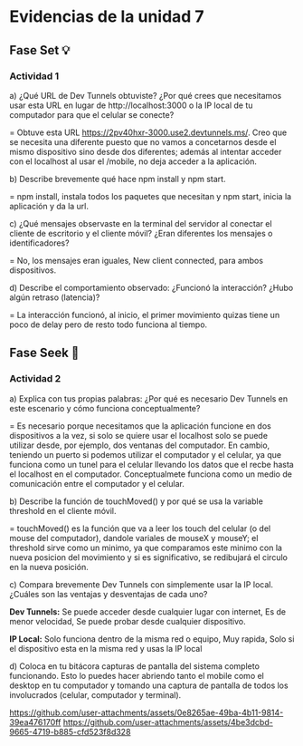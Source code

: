 # Evidencias de la unidad 7 

## Fase Set 💡

### Actividad 1

a) ¿Qué URL de Dev Tunnels obtuviste? ¿Por qué crees que necesitamos usar esta URL en lugar de http://localhost:3000 o la IP local de tu computador para que el celular se conecte?  

  = Obtuve esta URL https://2pv40hxr-3000.use2.devtunnels.ms/. Creo que se necesita una diferente puesto que no vamos a concetarnos desde el mismo dispositivo sino desde dos diferentes; además al intentar acceder con el localhost al usar el /mobile, no deja acceder a la aplicación.

b) Describe brevemente qué hace npm install y npm start.  

  = npm install, instala todos los paquetes que necesitan y npm start, inicia la aplicación y da la url.

c) ¿Qué mensajes observaste en la terminal del servidor al conectar el cliente de escritorio y el cliente móvil? ¿Eran diferentes los mensajes o identificadores?  

  = No, los mensajes eran iguales, New client connected, para ambos dispositivos.

d) Describe el comportamiento observado: ¿Funcionó la interacción? ¿Hubo algún retraso (latencia)?  

  = La interacción funcionó, al inicio, el primer movimiento quizas tiene un poco de delay pero de resto todo funciona al tiempo.

## Fase Seek 🔎

### Actividad 2

a) Explica con tus propias palabras: ¿Por qué es necesario Dev Tunnels en este escenario y cómo funciona conceptualmente?  

  = Es necesario porque necesitamos que la aplicación funcione en dos dispositivos a la vez, si solo se quiere usar el localhost solo se puede utilizar desde, por ejemplo, dos ventanas del computador. En cambio, teniendo un puerto si podemos utilizar el computador y el celular, ya que funciona como un tunel para el celular llevando los datos que el recbe hasta el localhost en el computador. Conceptualmete funciona como un medio de comunicación entre el computador y el celular.

b) Describe la función de touchMoved() y por qué se usa la variable threshold en el cliente móvil.  

  = touchMoved() es la función que va a leer los touch del celular (o del mouse del computador), dandole variales de mouseX y mouseY; el threshold sirve como un minimo, ya que comparamos este minimo con la nueva posicion del movimiento y si es significativo, se redibujará el circulo en la nueva posición.

c) Compara brevemente Dev Tunnels con simplemente usar la IP local. ¿Cuáles son las ventajas y desventajas de cada uno?

**Dev Tunnels:** Se puede acceder desde cualquier lugar con internet, Es de menor velocidad, Se puede probar desde cualquier dispositivo.

**IP Local:** Solo funciona dentro de la misma red o equipo, Muy rapida, Solo si el dispositivo esta en la misma red y usas la IP local

d) Coloca en tu bitácora capturas de pantalla del sistema completo funcionando. Esto lo puedes hacer abriendo tanto el mobile como el desktop en tu computador y tomando una captura de pantalla de todos los involucrados (celular, computador y terminal).

https://github.com/user-attachments/assets/0e8265ae-49ba-4b11-9814-39ea476170ff
https://github.com/user-attachments/assets/4be3dcbd-9665-4719-b885-cfd523f8d328






